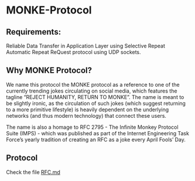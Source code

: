 # MONKE-Protocol

## Requirements:
Reliable Data Transfer in Application Layer using Selective Repeat Automatic Repeat ReQuest protocol using UDP sockets.

## Why MONKE Protocol?
We name this protocol the MONKE protocol as a reference to one of the currently trending jokes circulating on social media, which features the tagline “REJECT HUMANITY, RETURN TO MONKE”. The name is meant to be slightly ironic, as the circulation of such jokes (which suggest returning to a more primitive lifestyle) is heavily dependent on the underlying networks (and thus modern technology) that connect these users.

The name is also a homage to RFC 2795 - The Infinite Monkey Protocol Suite (IMPS) - which was published as part of the Internet Engineering Task Force’s yearly tradition of creating an RFC as a joke every April Fools’ Day.

## Protocol
Check the file [RFC.md](./rfc/RFC.md)